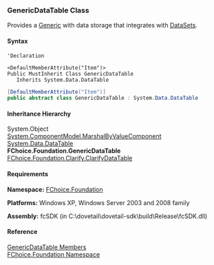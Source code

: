 ﻿### GenericDataTable Class

Provides a [Generic](fcSDK~FChoice.Foundation.FCGeneric.md) with data storage that integrates with [DataSets](http://msdn.microsoft.com/library/default.asp?url=/library/en-us/vbcon/html/vbcondatasets.asp).

#### Syntax

```vbnet
'Declaration

<DefaultMemberAttribute("Item")>
Public MustInherit Class GenericDataTable 
   Inherits System.Data.DataTable
```

```csharp
[DefaultMemberAttribute("Item")]
public abstract class GenericDataTable : System.Data.DataTable 
```

#### Inheritance Hierarchy

System.Object  
[System.ComponentModel.MarshalByValueComponent](#)  
[System.Data.DataTable](#)  
**FChoice.Foundation.GenericDataTable**  
[FChoice.Foundation.Clarify.ClarifyDataTable](fcSDK~FChoice.Foundation.Clarify.ClarifyDataTable.md)  

#### Requirements

**Namespace:** [FChoice.Foundation](fcSDK~FChoice.Foundation_namespace.md)

**Platforms:** Windows XP, Windows Server 2003 and 2008 family

**Assembly:** fcSDK (in C:\\dovetail\\dovetail-sdk\\build\\Release\\fcSDK.dll)

#### Reference

[GenericDataTable Members](fcSDK~FChoice.Foundation.GenericDataTable_members.md)  
[FChoice.Foundation Namespace](fcSDK~FChoice.Foundation_namespace.md)